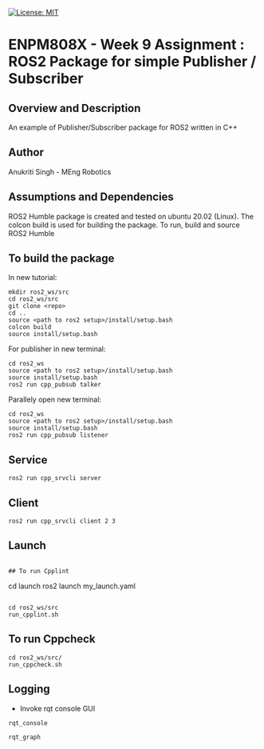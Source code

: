 [![License: MIT](https://img.shields.io/badge/License-MIT-green.svg)](https://opensource.org/licenses/MIT)

# ENPM808X - Week 9 Assignment : ROS2 Package for simple Publisher / Subscriber

## Overview and Description

An example of Publisher/Subscriber package for ROS2 written in C++

## Author

Anukriti Singh - MEng Robotics

## Assumptions and Dependencies
ROS2 Humble package is created and tested on ubuntu 20.02 (Linux).
The colcon build is used for building the package. To run, build and source ROS2 Humble


## To build the package

In new tutorial:
```
mkdir ros2_ws/src
cd ros2_ws/src
git clone <repo>
cd ..
source <path to ros2 setup>/install/setup.bash    
colcon build
source install/setup.bash
```
For publisher in new terminal:
```
cd ros2_ws
source <path to ros2 setup>/install/setup.bash    
source install/setup.bash
ros2 run cpp_pubsub talker
```
Parallely open new terminal:
```
cd ros2_ws
source <path to ros2 setup>/install/setup.bash    
source install/setup.bash
ros2 run cpp_pubsub listener
```
## Service
```
ros2 run cpp_srvcli server
```

## Client
```
ros2 run cpp_srvcli client 2 3
```
## Launch 
```

## To run Cpplint
```
cd launch
ros2 launch my_launch.yaml
```

cd ros2_ws/src
run_cpplint.sh
```

## To run Cppcheck
```
cd ros2_ws/src/
run_cppcheck.sh
```
## Logging
* Invoke rqt console GUI
```
rqt_console
```
```
rqt_graph
```
